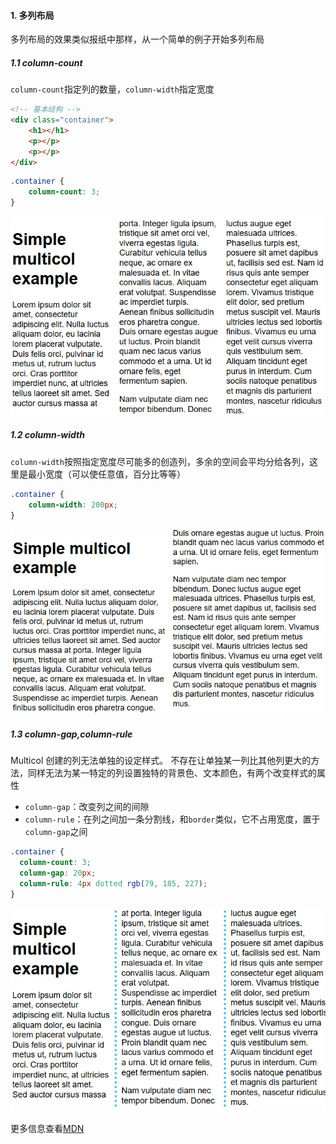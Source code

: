 #### 1. 多列布局

多列布局的效果类似报纸中那样，从一个简单的例子开始多列布局

##### 1.1 column-count

`column-count`指定列的数量，`column-width`指定宽度

```html
<!-- 基本结构 -->
<div class="container">
    <h1></h1>
    <p></p>
    <p></p>
</div>
```

```css
.container {
    column-count: 3;
}
```

![image-20200104163150680](assets/mulco.png ":size=300")

##### 1.2 column-width

`column-width`按照指定宽度尽可能多的创造列，多余的空间会平均分给各列，这里是最小宽度（可以使任意值，百分比等等）

```css
.container {
    column-width: 200px;
}
```

![image-20200104163855308](assets/mulco2.png ":size=300")

##### 1.3 column-gap,column-rule

Multicol 创建的列无法单独的设定样式。 不存在让单独某一列比其他列更大的方法，同样无法为某一特定的列设置独特的背景色、文本颜色，有两个改变样式的属性

- `column-gap`：改变列之间的间隙
- `column-rule`：在列之间加一条分割线，和`border`类似，它不占用宽度，置于`column-gap`之间

```css
.container {
  column-count: 3;
  column-gap: 20px;
  column-rule: 4px dotted rgb(79, 185, 227);
}
```

![image-20200104164606953](assets/mulco3.png ":size=300")

更多信息查看[MDN](https://developer.mozilla.org/zh-CN/docs/Learn/CSS/CSS_layout/Multiple-column_Layout)